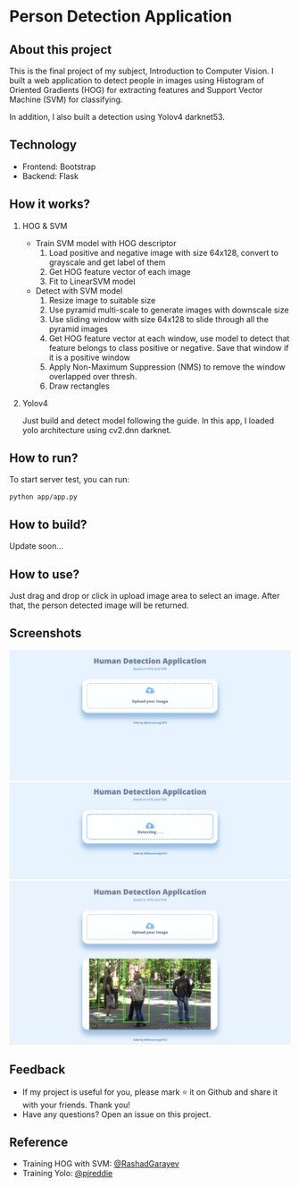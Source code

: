 # Person Detection Application

## About this project

This is the final project of my subject, Introduction to Computer Vision. I built a web application to detect people in images using Histogram of Oriented Gradients (HOG) for extracting features and Support Vector Machine (SVM) for classifying.

In addition, I also built a detection using Yolov4 darknet53.

## Technology

* Frontend: Bootstrap
* Backend: Flask

## How it works?

1. HOG & SVM
    * Train SVM model with HOG descriptor
        1. Load positive and negative image with size 64x128, convert to grayscale and get label of them
        2. Get HOG feature vector of each image
        3. Fit to LinearSVM model
    * Detect with SVM model
        1. Resize image to suitable size
        2. Use pyramid multi-scale to generate images with downscale size
        3. Use sliding window with size 64x128 to slide through all the pyramid images
        4. Get HOG feature vector at each window, use model to detect that feature belongs to class positive or negative. Save that window if it is a positive window
        5. Apply Non-Maximum Suppression (NMS) to remove the window overlapped over thresh.
        6. Draw rectangles
2. Yolov4
   
    Just build and detect model following the guide. In this app, I loaded yolo architecture using cv2.dnn darknet.

## How to run?

To start server test, you can run:
```
python app/app.py
```

## How to build?

Update soon...

## How to use?

Just drag and drop or click in upload image area to select an image. After that, the person detected image will be returned.

## Screenshots

![Upload](./app/static/images/upload.png)
![Detect](./app/static/images/detect.png)
![Result](./app/static/images/result.png)

## Feedback

* If my project is useful for you, please mark ⭐ it on Github and share it with your friends. Thank you!
* Have any questions? Open an issue on this project.

## Reference

* Training HOG with SVM: [@RashadGarayev](https://github.com/RashadGarayev/PersonDetection)
* Training Yolo: [@pjreddie](https://github.com/pjreddie/darknet)
